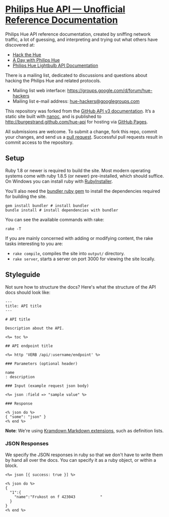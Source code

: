 # [Philips Hue API — Unofficial Reference Documentation](http://burgestrand.github.com/hue-api)

Philips Hue API reference documentation, created by sniffing network traffic, a
lot of guessing, and interpreting and trying out what others have discovered at:

- [Hack the Hue](http://rsmck.co.uk/hue)
- [A Day with Philips Hue](http://www.nerdblog.com/2012/10/a-day-with-philips-hue.html?showComment=1352172383498)
- [Philips Hue Lightbulb API Documentation](http://blog.ef.net/2012/11/02/philips-hue-api.html)

There is a mailing list, dedicated to discussions and questions about hacking
the Philips Hue and related protocols.

- Mailing list web interface: <https://groups.google.com/d/forum/hue-hackers>
- Mailing list e-mail address: <hue-hackers@googlegroups.com>

This repository was forked from the [GitHub API v3 documentation][].  It’s a
static site built with [nanoc][], and is published to <http://burgestrand.github.com/hue-api>
for hosting via [GitHub Pages][].

All submissions are welcome. To submit a change, fork this repo, commit your
changes, and send us a [pull request](http://help.github.com/send-pull-requests/).
Successful pull requests result in commit access to the repository.

[nanoc]: http://nanoc.stoneship.org/
[GitHub Pages]: http://pages.github.com/
[GitHub API v3 documentation]: https://github.com/github/developer.github.com

## Setup

Ruby 1.8 or newer is required to build the site. Most modern operating systems
come with ruby 1.8.5 (or newer) pre-installed, which should suffice. On Windows
you can install ruby with [RubyInstaller](http://rubyinstaller.org/).

You’ll also need the [bundler ruby gem][] to install the dependencies required
for building the site.

```shell
gem install bundler # install bundler
bundle install # install dependencies with bundler
```

You can see the available commands with rake:

```shell
rake -T
```

If you are mainly concerned with adding or modifying content, the rake tasks interesting
to you are:

- `rake compile`, compiles the site into `output/` directory.
- `rake server`, starts a server on port 3000 for viewing the site locally.

[bundler ruby gem]: http://gembundler.com/

## Styleguide

Not sure how to structure the docs?  Here's what the structure of the
API docs should look like:

    ---
    title: API title
    ---

    # API title

    Description about the API.

    <%= toc %>

    ## API endpoint title

    <%= http 'VERB /api/:username/endpoint' %>

    ### Parameters (optional header)

    name
    : description

    ### Input (example request json body)

    <%= json :field => "sample value" %>

    ### Response

    <% json do %>
    { "some": "json" }
    <% end %>

**Note**: We're using [Kramdown Markdown extensions](http://kramdown.rubyforge.org/syntax.html), such as definition lists.

### JSON Responses

We specify the JSON responses in ruby so that we don't have to write
them by hand all over the docs. You can specify it as a ruby object,
or within a block.

```erb
<%= json [{ success: true }] %>
```

```erb
<% json do %>
{
  "1":{
    "name":"Frukost on f 423043           "
  }
}
<% end %>
```
